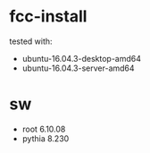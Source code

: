 # fcc-install

tested with: 
* ubuntu-16.04.3-desktop-amd64
* ubuntu-16.04.3-server-amd64

# sw
* root 6.10.08
* pythia 8.230
